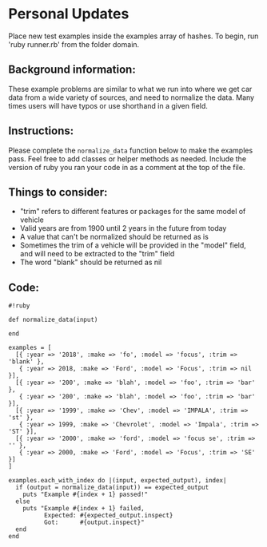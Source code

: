 # Personal Updates
Place new test examples inside the examples array of hashes. To begin, run 'ruby runner.rb' from the folder domain.

## Background information:
These example problems are similar to what we run into where we get car data from a wide variety of sources, and need to normalize the data. Many times users will have typos or use shorthand in a given field.

## Instructions:
Please complete the `normalize_data` function below to make the examples pass.  Feel free to add classes or helper methods as needed.  Include the version of ruby you ran your code in as a comment at the top of the file.

## Things to consider:
- "trim" refers to different features or packages for the same model of vehicle
- Valid years are from 1900 until 2 years in the future from today
- A value that can't be normalized should be returned as is
- Sometimes the trim of a vehicle will be provided in the "model" field, and will need to be extracted to the "trim" field
- The word "blank" should be returned as nil

## Code:
```
#!ruby

def normalize_data(input)

end

examples = [
  [{ :year => '2018', :make => 'fo', :model => 'focus', :trim => 'blank' },
   { :year => 2018, :make => 'Ford', :model => 'Focus', :trim => nil }],
  [{ :year => '200', :make => 'blah', :model => 'foo', :trim => 'bar' },
   { :year => '200', :make => 'blah', :model => 'foo', :trim => 'bar' }],
  [{ :year => '1999', :make => 'Chev', :model => 'IMPALA', :trim => 'st' },
   { :year => 1999, :make => 'Chevrolet', :model => 'Impala', :trim => 'ST' }],
  [{ :year => '2000', :make => 'ford', :model => 'focus se', :trim => '' },
   { :year => 2000, :make => 'Ford', :model => 'Focus', :trim => 'SE' }]
]

examples.each_with_index do |(input, expected_output), index|
  if (output = normalize_data(input)) == expected_output
    puts "Example #{index + 1} passed!"
  else
    puts "Example #{index + 1} failed,
          Expected: #{expected_output.inspect}
          Got:      #{output.inspect}"
  end
end
```